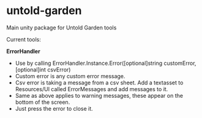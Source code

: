 # untold-garden
Main unity package for Untold Garden tools

Current tools:

**ErrorHandler**
* Use by calling ErrorHandler.Instance.Error([optional]string customError,[optional]int csvError)
* Custom error is any custom error message.
* Csv error is taking a message from a csv sheet. Add a textasset to Resources/UI called ErrorMessages and add messages to it.
* Same as above applies to warning messages, these appear on the bottom of the screen.
* Just press the error to close it.

